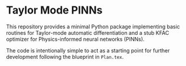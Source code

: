 # Taylor Mode PINNs

This repository provides a minimal Python package implementing basic routines for
Taylor-mode automatic differentiation and a stub KFAC optimizer for
Physics-informed neural networks (PINNs).

The code is intentionally simple to act as a starting point for further
development following the blueprint in `Plan.tex`.
